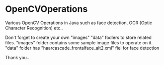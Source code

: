 # OpenCVOperations
Various OpenCV Operations in Java such as face detection, OCR (Optic Character Recognition) etc..

Don't forget to create your own "images" "data" fodlers to store related files.
"images"  folder contains some sample image files to operate on it.
"data" folder has "haarcascade_frontalface_alt2.xml"  fiel for face detection


Thank you..
